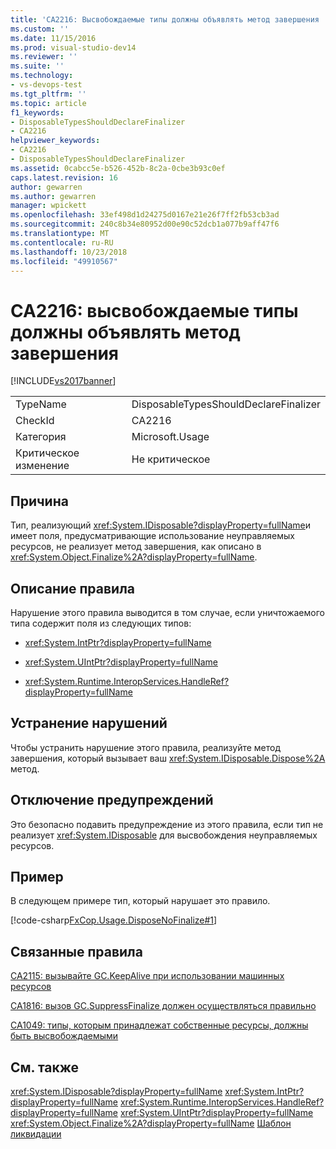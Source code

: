```yaml
---
title: 'CA2216: Высвобождаемые типы должны объявлять метод завершения | Документация Майкрософт'
ms.custom: ''
ms.date: 11/15/2016
ms.prod: visual-studio-dev14
ms.reviewer: ''
ms.suite: ''
ms.technology:
- vs-devops-test
ms.tgt_pltfrm: ''
ms.topic: article
f1_keywords:
- DisposableTypesShouldDeclareFinalizer
- CA2216
helpviewer_keywords:
- CA2216
- DisposableTypesShouldDeclareFinalizer
ms.assetid: 0cabcc5e-b526-452b-8c2a-0cbe3b93c0ef
caps.latest.revision: 16
author: gewarren
ms.author: gewarren
manager: wpickett
ms.openlocfilehash: 33ef498d1d24275d0167e21e26f7ff2fb53cb3ad
ms.sourcegitcommit: 240c8b34e80952d00e90c52dcb1a077b9aff47f6
ms.translationtype: MT
ms.contentlocale: ru-RU
ms.lasthandoff: 10/23/2018
ms.locfileid: "49910567"
---
```

# <a name="ca2216-disposable-types-should-declare-finalizer"></a>CA2216: высвобождаемые типы должны объявлять метод завершения
[!INCLUDE[vs2017banner](../includes/vs2017banner.md)]

|||
|-|-|
|TypeName|DisposableTypesShouldDeclareFinalizer|
|CheckId|CA2216|
|Категория|Microsoft.Usage|
|Критическое изменение|Не критическое|

## <a name="cause"></a>Причина
 Тип, реализующий <xref:System.IDisposable?displayProperty=fullName>и имеет поля, предусматривающие использование неуправляемых ресурсов, не реализует метод завершения, как описано в <xref:System.Object.Finalize%2A?displayProperty=fullName>.

## <a name="rule-description"></a>Описание правила
 Нарушение этого правила выводится в том случае, если уничтожаемого типа содержит поля из следующих типов:

-   <xref:System.IntPtr?displayProperty=fullName>

-   <xref:System.UIntPtr?displayProperty=fullName>

-   <xref:System.Runtime.InteropServices.HandleRef?displayProperty=fullName>

## <a name="how-to-fix-violations"></a>Устранение нарушений
 Чтобы устранить нарушение этого правила, реализуйте метод завершения, который вызывает ваш <xref:System.IDisposable.Dispose%2A> метод.

## <a name="when-to-suppress-warnings"></a>Отключение предупреждений
 Это безопасно подавить предупреждение из этого правила, если тип не реализует <xref:System.IDisposable> для высвобождения неуправляемых ресурсов.

## <a name="example"></a>Пример
 В следующем примере тип, который нарушает это правило.

 [!code-csharp[FxCop.Usage.DisposeNoFinalize#1](../snippets/csharp/VS_Snippets_CodeAnalysis/FxCop.Usage.DisposeNoFinalize/cs/FxCop.Usage.DisposeNoFinalize.cs#1)]

## <a name="related-rules"></a>Связанные правила
 [CA2115: вызывайте GC.KeepAlive при использовании машинных ресурсов](../code-quality/ca2115-call-gc-keepalive-when-using-native-resources.md)

 [CA1816: вызов GC.SuppressFinalize должен осуществляться правильно](../code-quality/ca1816-call-gc-suppressfinalize-correctly.md)

 [CA1049: типы, которым принадлежат собственные ресурсы, должны быть высвобождаемыми](../code-quality/ca1049-types-that-own-native-resources-should-be-disposable.md)

## <a name="see-also"></a>См. также
 <xref:System.IDisposable?displayProperty=fullName> <xref:System.IntPtr?displayProperty=fullName>
 <xref:System.Runtime.InteropServices.HandleRef?displayProperty=fullName>
 <xref:System.UIntPtr?displayProperty=fullName>
 <xref:System.Object.Finalize%2A?displayProperty=fullName>
 [Шаблон ликвидации](http://msdn.microsoft.com/library/31a6c13b-d6a2-492b-9a9f-e5238c983bcb)



